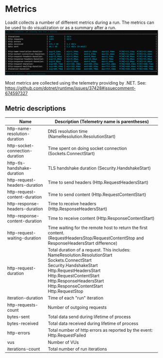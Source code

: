 # Metrics

Loadit collects a number of different metrics during a run. The metrics can be used to do visualization or as a summary after a run.
![Test results](img/test-results.png)

Most metrics are collected using the telemetry providing by .NET. See: https://github.com/dotnet/runtime/issues/37428#issuecomment-674597327

## Metric descriptions

| Name                            | Description (Telemetry name is parentheses)                  |
| ------------------------------- | ------------------------------------------------------------ |
| http-name-resolution-duration   | DNS resolution time (NameResolution.ResolutionStart)         |
| http-socket-connection-duration | Time spent on doing socket connection (Sockets.ConnectStart) |
| http-tls-handshake-duration     | TLS handshake duration (Security.HandshakeStart)             |
| http-request-headers-duration   | Time to send headers (Http.RequestHeadersStart)              |
| http-request-content-duration   | Time to send content (Http.RequestContentStart)              |
| http-response-headers-duration  | Time to receive headers (Http.ResponseHeadersStart)          |
| http-response-content-duration  | Time to receive content (Http.ResponseContentStart)          |
| http-request-waiting-duration   | Time waiting for the remote host to return the first content. <br />(RequestHeadersStop/RequestContentStop and ResponseHeadersStart difference) |
| http-request-duration           | Total duration of a request. This includes:<br/>NameResolution.ResolutionStart<br/>Sockets.ConnectStart<br/>Security.HandshakeStart<br/>Http.RequestHeadersStart<br/>Http.RequestContentStart<br/>Http.ResponseHeadersStart<br/>Http.ResponseContentStart<br/>Http.RequestStop |
| iteration-duration              | Time of each "run" iteration                                 |
| http-requests-count             | Number of outgoing requests                                  |
| bytes-sent                      | Total data send during lifetime of process                   |
| bytes-received                  | Total data received during lifetime of process               |
| http-errors                     | Total number of http errors as reported by the event: Http.RequestFailed |
| vus                             | Number of VUs                                                |
| iterations-count                | Total number of run iterations                               |

